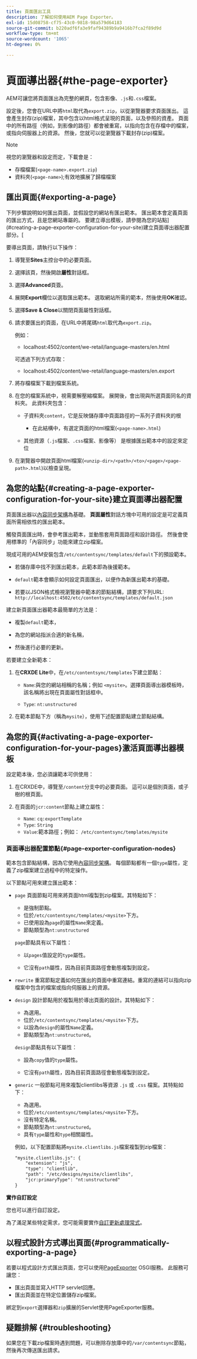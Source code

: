 ```yaml
---
title: 頁面匯出工具
description: 了解如何使用AEM Page Exporter。
exl-id: 15d08758-cf75-43c0-9818-98a579d64183
source-git-commit: b220adf6fa3e9faf94389b9a9416b7fca2f89d9d
workflow-type: tm+mt
source-wordcount: '1065'
ht-degree: 0%

---
```


# 頁面導出器{#the-page-exporter}

AEM可讓您將頁面匯出為完整的網頁，包含影像、`.js`和`.css`檔案。

設定後，您會在URL中將`html`取代為`export.zip`，以從瀏覽器要求頁面匯出。 這會產生封存(zip)檔案，其中包含以html格式呈現的頁面，以及參照的資產。 頁面中的所有路徑（例如，到影像的路徑）都會被重寫，以指向包含在存檔中的檔案，或指向伺服器上的資源。 然後，您就可以從瀏覽器下載封存(zip)檔案。

>[!NOTE]
>
>視您的瀏覽器和設定而定，下載會是：
>* 存檔檔案(`<page-name>.export.zip`)
>* 資料夾(`<page-name>`);有效地擴展了歸檔檔案


## 匯出頁面{#exporting-a-page}

下列步驟說明如何匯出頁面，並假設您的網站有匯出範本。 匯出範本會定義頁面的匯出方式，且是您網站專屬的。 要建立導出模板，請參閱為您的站點](#creating-a-page-exporter-configuration-for-your-site)建立頁面導出器配置部分。[

要導出頁面，請執行以下操作：

1. 導覽至&#x200B;**Sites**&#x200B;主控台中的必要頁面。

1. 選擇該頁，然後開啟&#x200B;**屬性**&#x200B;對話框。

1. 選擇&#x200B;**Advanced**&#x200B;頁簽。

1. 展開&#x200B;**Export**欄位以選取匯出範本。
選取網站所需的範本，然後使用**OK**&#x200B;確認。

1. 選擇&#x200B;**Save &amp; Close**&#x200B;以關閉頁面屬性對話框。

1. 請求要匯出的頁面，在URL中將尾碼`html`取代為`export.zip`。

   例如：
   * localhost:4502/content/we-retail/language-masters/en.html

   可透過下列方式存取：
   * localhost:4502/content/we-retail/language-masters/en.export


1. 將存檔檔案下載到檔案系統。

1. 在您的檔案系統中，視需要解壓縮檔案。 展開後，會出現與所選頁面同名的資料夾。 此資料夾包含：

   * 子資料夾`content`，它是反映儲存庫中頁面路徑的一系列子資料夾的根

      * 在此結構中，有選定頁面的html檔案(`<page-name>.html`)
   * 其他資源（`.js`檔案、`.css`檔案、影像等） 是根據匯出範本中的設定來定位


1. 在瀏覽器中開啟頁面html檔案(`<unzip-dir>/<path>/<to>/<page>/<page-path>.html`)以檢查呈現。

## 為您的站點{#creating-a-page-exporter-configuration-for-your-site}建立頁面導出器配置

頁面匯出器以[內容同步架構](https://helpx.adobe.com/experience-manager/6-5/sites/developing/using/reference-materials/javadoc/com/day/cq/contentsync/package-summary.html)為基礎。 **頁面屬性**&#x200B;對話方塊中可用的設定是可定義頁面所需相依性的匯出範本。

觸發頁面匯出時，會參考匯出範本，並動態套用頁面路徑和設計路徑。 然後會使用標準的「內容同步」功能來建立zip檔案。

現成可用的AEM安裝包含`/etc/contentsync/templates/default`下的預設範本。

* 若儲存庫中找不到匯出範本，此範本即為後援範本。

* `default`範本會顯示如何設定頁面匯出，以便作為新匯出範本的基礎。

* 若要以JSON格式檢視瀏覽器中範本的節點結構，請要求下列URL:
   `http://localhost:4502/etc/contentsync/templates/default.json`

建立新頁面匯出器範本最簡單的方法是：

* 複製`default`範本，

* 為您的網站指派合適的新名稱，

* 然後進行必要的更新。

若要建立全新範本：

1. 在&#x200B;**CRXDE Lite**&#x200B;中，在`/etc/contentsync/templates`下建立節點：

   * `Name`:與您的網站相稱的名稱；例如 `<mysite>`。選擇頁面導出器模板時，該名稱將出現在頁面屬性對話框中。

   * `Type`: `nt:unstructured`

2. 在範本節點下方（稱為`mysite`），使用下述配置節點建立節點結構。

## 為您的頁{#activating-a-page-exporter-configuration-for-your-pages}激活頁面導出器模板

設定範本後，您必須讓範本可供使用：

1. 在CRXDE中，導覽至`/content`分支中的必要頁面。 這可以是個別頁面，或子樹的根頁面。

1. 在頁面的`jcr:content`節點上建立屬性：
   * `Name`:  `cq:exportTemplate`
   * `Type`:  `String`
   * `Value`:範本路徑；例如：  `/etc/contentsync/templates/mysite`

### 頁面導出器配置節點{#page-exporter-configuration-nodes}

範本包含節點結構，因為它使用[內容同步架構](https://helpx.adobe.com/experience-manager/6-5/sites/developing/using/reference-materials/javadoc/com/day/cq/contentsync/package-summary.html)。  每個節點都有一個`type`屬性，定義了zip檔案建立過程中的特定操作。

<!-- For more details about the type property, refer to the Overview of configuration types section in the Content Sync framework page.
-->

以下節點可用來建立匯出範本：

* `page`
頁面節點可用來將頁面html複製到zip檔案。其特點如下：

   * 是強制節點。
   * 位於`/etc/contentsync/templates/<mysite>`下方。
   * 已使用設為`page`的屬性`Name`來定義。
   * 節點類型為`nt:unstructured`

   `page`節點具有以下屬性：

   * 以`pages`值設定的`type`屬性。

   * 它沒有`path`屬性，因為目前頁面路徑會動態複製到設定。

   <!--
  * The other properties are described in the Overview of configuration types section of the Content Sync framework.
  -->

* `rewrite`
重寫節點定義如何在匯出的頁面中重寫連結。重寫的連結可以指向zip檔案中包含的檔案或指向伺服器上的資源。
   <!-- Please refer to the Content Sync page for a complete description of the `rewrite` node. -->

* `design`
設計節點用於複製用於導出頁面的設計。其特點如下：

   * 為選用。
   * 位於`/etc/contentsync/templates/<mysite>`下方。
   * 以設為`design`的屬性`Name`定義。
   * 節點類型為`nt:unstructured`。

   `design`節點具有以下屬性：

   * 設為`copy`值的`type`屬性。

   * 它沒有`path`屬性，因為目前頁面路徑會動態複製到設定。


* `generic`
一般節點可用來複製clientlibs等資源 
`.js` 或 `.css` 檔案。其特點如下：

   * 為選用。
   * 位於`/etc/contentsync/templates/<mysite>`下方。
   * 沒有特定名稱。
   * 節點類型為`nt:unstructured`。
   * 具有`type`屬性和`type`相關屬性。<!--Has a `type` property and any `type` related properties as defined in the Overview of configuration types section of the Content Sync framework.-->

   例如，以下配置節點將`mysite.clientlibs.js`檔案複製到zip檔案：

   ```xml
   "mysite.clientlibs.js": {
       "extension": "js",
       "type": "clientlib",
       "path": "/etc/designs/mysite/clientlibs",
       "jcr:primaryType": "nt:unstructured"
   }
   ```

**實作自訂設定**

您也可以進行自訂設定。

<!--
As you may have noticed in the node structure, the **Geometrixx** page export template has a `logo` node with a `type` property set to `image`. This is a special configuration type that has been created to copy the image logo to the zip file. 
-->

為了滿足某些特定需求，您可能需要實作[自訂更新處理常式](https://helpx.adobe.com/experience-manager/6-5/sites/developing/using/reference-materials/javadoc/com/day/cq/contentsync/handler/package-summary.html)。

<!-- To meet some specific requirements, you may need to implement a custom `type` property: to do so, refer to the Implementing a custom update handler section in the Content Sync page.
-->

## 以程式設計方式導出頁面{#programmatically-exporting-a-page}

若要以程式設計方式匯出頁面，您可以使用[PageExporter](https://helpx.adobe.com/experience-manager/6-5/sites/developing/using/reference-materials/javadoc/index.html?com/day/cq/wcm/contentsync/PageExporter.html) OSGI服務。 此服務可讓您：

* 匯出頁面並寫入HTTP servlet回應。
* 匯出頁面並在特定位置儲存zip檔案。

綁定到`export`選擇器和`zip`擴展的Servlet使用PageExporter服務。

## 疑難排解 {#troubleshooting}

如果您在下載zip檔案時遇到問題，可以刪除存放庫中的`/var/contentsync`節點，然後再次傳送匯出請求。
